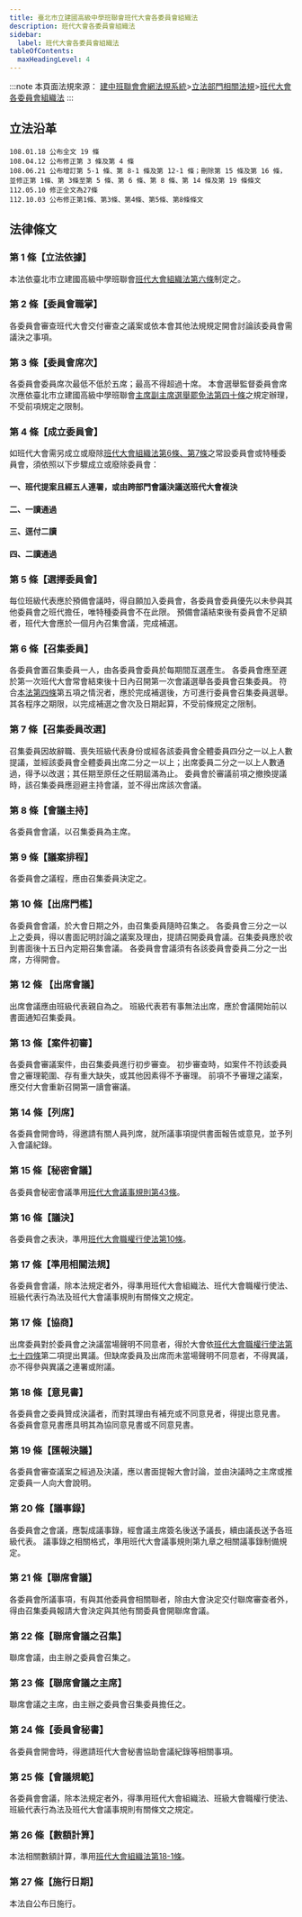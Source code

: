 ```yaml
---
title: 臺北市立建國高級中學班聯會班代大會各委員會組織法
description: 班代大會各委員會組織法
sidebar:
  label: 班代大會各委員會組織法
tableOfContents:
  maxHeadingLevel: 4
---
```


:::note
本頁面法規來源：
[建中班聯會會網法規系統](https://ckhssc.wordpress.com/%e6%b3%95%e8%a6%8f%e7%b3%bb%e7%b5%b1/)\>[立法部門相關法規](https://ckhssc.wordpress.com/%e7%ab%8b%e6%b3%95%e9%83%a8%e9%96%80%e7%9b%b8%e9%97%9c%e6%b3%95%e8%a6%8f/)\>[班代大會各委員會組織法](https://drive.google.com/file/d/1WgTWou8yeuop9SUmpMo85_g1sIZFYc0H/view)
:::

## 立法沿革
```
108.01.18 公布全文 19 條
108.04.12 公布修正第 3 條及第 4 條
108.06.21 公布增訂第 5-1 條、第 8-1 條及第 12-1 條；刪除第 15 條及第 16 條，並修正第 1條、第 3條至第 5 條、第 6 條、第 8 條、第 14 條及第 19 條條文
112.05.10 修正全文為27條
112.10.03 公布修正第1條、第3條、第4條、第5條、第8條條文
```

## 法律條文
### 第 1 條【立法依據】

本法依臺北市立建國高級中學班聯會[班代大會組織法第六條](/立法部門/班代大會組織法/#第6條常設委員會)制定之。

### 第 2 條【委員會職掌】

各委員會審查班代大會交付審查之議案或依本會其他法規規定開會討論該委員會需議決之事項。

### 第 3 條【委員會席次】

各委員會委員席次最低不低於五席；最高不得超過十席。
本會選舉監督委員會席次應依臺北市立建國高級中學班聯會[主席副主席選舉罷免法第四十條](/主席與副主席/主席副主席選舉罷免法/#第-40-條投票所監察員)之規定辦理，不受前項規定之限制。

### 第 4 條【成立委員會】

如班代大會需另成立或廢除[班代大會組織法第6條、第7條](/立法部門/班代大會組織法/#第6條常設委員會)之常設委員會或特種委員會，須依照以下步驟成立或廢除委員會：

#### 一、班代提案且經五人連署，或由跨部門會議決議送班代大會複決

#### 二、一讀通過

#### 三、逕付二讀

#### 四、二讀通過

### 第 5 條【選擇委員會】

每位班級代表應於預備會議時，得自願加入委員會，各委員會委員優先以未參與其他委員會之班代擔任，唯特種委員會不在此限。
預備會議結束後有委員會不足額者，班代大會應於一個月內召集會議，完成補選。

### 第 6 條【召集委員】

各委員會置召集委員一人，由各委員會委員於每期間互選產生。
各委員會應至遲於第一次班代大會常會結束後十日內召開第一次會議選舉各委員會召集委員。
符合[本法第四條](#第-4-條成立委員會)第五項之情況者，應於完成補選後，方可進行委員會召集委員選舉。其各程序之期限，以完成補選之會次及日期起算，不受前條規定之限制。

### 第  7 條【召集委員改選】

召集委員因故辭職、喪失班級代表身份或經各該委員會全體委員四分之一以上人數提議，並經該委員會全體委員出席二分之一以上；出席委員二分之一以上人數通過，得予以改選；其任期至原任之任期屆滿為止。
委員會於審議前項之撤換提議時，該召集委員應迴避主持會議，並不得出席該次會議。

### 第 8 條【會議主持】

各委員會會議，以召集委員為主席。

### 第  9 條【議案排程】

各委員會之議程，應由召集委員決定之。

### 第 10 條【出席門檻】

各委員會會議，於大會日期之外，由召集委員隨時召集之。
各委員會三分之一以上之委員，得以書面記明討論之議案及理由，提請召開委員會議。召集委員應於收到書面後十五日內定期召集會議。
各委員會會議須有各該委員會委員二分之一出席，方得開會。

### 第  12 條 【出席會議】

出席會議應由班級代表親自為之。
班級代表若有事無法出席，應於會議開始前以書面通知召集委員。

### 第 13 條【案件初審】

各委員會審議案件，由召集委員進行初步審查。
初步審查時，如案件不符該委員會之審理範圍、存有重大缺失，或其他因素得不予審理。
前項不予審理之議案，應交付大會重新召開第一讀會審議。

### 第  14  條【列席】

各委員會開會時，得邀請有關人員列席，就所議事項提供書面報告或意見，並予列入會議紀錄。

### 第  15 條【秘密會議】

各委員會秘密會議準用[班代大會議事規則第43條](/no)。

### 第  16  條【議決】

各委員會之表決，準用[班代大會職權行使法第10條](/立法部門/班代大會職權行使法/#第10條議決門檻)。

### 第 17 條【準用相關法規】
各委員會會議，除本法規定者外，得準用班代大會組織法、班代大會職權行使法、班級代表行為法及班代大會議事規則有關條文之規定。

### 第 17 條【協商】

出席委員對於委員會之決議當場聲明不同意者，得於大會依[班代大會職權行使法第七十四條](/立法部門/班代大會職權行使法/#第74條協商)第二項提出異議。但缺席委員及出席而未當場聲明不同意者，不得異議，亦不得參與異議之連署或附議。

### 第 18 條【意見書】

各委員會之委員贊成決議者，而對其理由有補充或不同意見者，得提出意見書。
各委員會意見書應具明其為協同意見書或不同意見書。

### 第 19 條【匯報決議】

各委員會審查議案之經過及決議，應以書面提報大會討論，並由決議時之主席或推定委員一人向大會說明。

### 第 20 條【議事錄】

各委員會之會議，應製成議事錄，經會議主席簽名後送予議長，續由議長送予各班級代表。
議事錄之相關格式，準用班代大會議事規則第九章之相關議事錄制備規定。

### 第 21 條【聯席會議】

各委員會所議事項，有與其他委員會相關聯者，除由大會決定交付聯席審查者外，得由召集委員報請大會決定與其他有關委員會開聯席會議。

### 第 22 條【聯席會議之召集】

聯席會議，由主辦之委員會召集之。

### 第 23 條【聯席會議之主席】

聯席會議之主席，由主辦之委員會召集委員擔任之。

### 第 24 條【委員會秘書】

各委員會開會時，得邀請班代大會秘書協助會議紀錄等相關事項。

### 第 25 條【會議規範】

各委員會會議，除本法規定者外，得準用班代大會組織法、班級大會職權行使法、班級代表行為法及班代大會議事規則有關條文之規定。

### 第 26 條【數額計算】

本法相關數額計算，準用[班代大會組織法第18-1條](/立法部門/班代大會組織法/)。

### 第 27 條【施行日期】

本法自公布日施行。